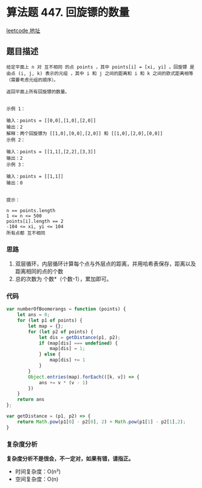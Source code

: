 # 算法题 447. 回旋镖的数量
[leetcode 地址](https://leetcode-cn.com/problems/number-of-boomerangs/)

## 题目描述

```
给定平面上 n 对 互不相同 的点 points ，其中 points[i] = [xi, yi] 。回旋镖 是由点 (i, j, k) 表示的元组 ，其中 i 和 j 之间的距离和 i 和 k 之间的欧式距离相等（需要考虑元组的顺序）。

返回平面上所有回旋镖的数量。

 
示例 1：

输入：points = [[0,0],[1,0],[2,0]]
输出：2
解释：两个回旋镖为 [[1,0],[0,0],[2,0]] 和 [[1,0],[2,0],[0,0]]
示例 2：

输入：points = [[1,1],[2,2],[3,3]]
输出：2
示例 3：

输入：points = [[1,1]]
输出：0
 

提示：

n == points.length
1 <= n <= 500
points[i].length == 2
-104 <= xi, yi <= 104
所有点都 互不相同

```

### 思路
1. 双层循环，内层循环计算每个点与外层点的距离，并用哈希表保存，距离以及距离相同的点的个数
2. 总的次数为 个数*（个数-1），累加即可。

### 代码
```javascript
var numberOfBoomerangs = function (points) {
    let ans = 0;
    for (let p1 of points) {
        let map = {};
        for (let p2 of points) {
            let dis = getDistance(p1, p2);
            if (map[dis] === undefined) {
                map[dis] = 1;
            } else {
                map[dis] += 1
            }
        }
        Object.entries(map).forEach(([k, v]) => {
            ans += v * (v - 1)
        })
    }
    return ans
};

var getDistance = (p1, p2) => {
    return Math.pow(p1[0] - p2[0], 2) + Math.pow(p1[1] - p2[1],2);
}
```
### 复杂度分析
**复杂度分析不是很会，不一定对，如果有错，请指正。**
- 时间复杂度：O(n²) 
- 空间复杂度：O(n) 